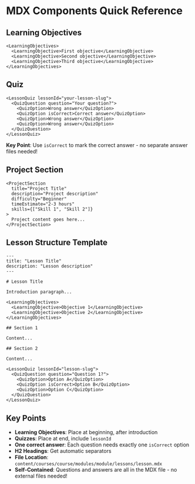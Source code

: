 # MDX Components Quick Reference

## Learning Objectives

```mdx
<LearningObjectives>
  <LearningObjective>First objective</LearningObjective>
  <LearningObjective>Second objective</LearningObjective>
  <LearningObjective>Third objective</LearningObjective>
</LearningObjectives>
```

## Quiz

```mdx
<LessonQuiz lessonId="your-lesson-slug">
  <QuizQuestion question="Your question?">
    <QuizOption>Wrong answer</QuizOption>
    <QuizOption isCorrect>Correct answer</QuizOption>
    <QuizOption>Wrong answer</QuizOption>
    <QuizOption>Wrong answer</QuizOption>
  </QuizQuestion>
</LessonQuiz>
```

**Key Point**: Use `isCorrect` to mark the correct answer - no separate answer files needed!

## Project Section

```mdx
<ProjectSection
  title="Project Title"
  description="Project description"
  difficulty="Beginner"
  timeEstimate="2-3 hours"
  skills={["Skill 1", "Skill 2"]}
>
  Project content goes here...
</ProjectSection>
```

## Lesson Structure Template

```mdx
---
title: "Lesson Title"
description: "Lesson description"
---

# Lesson Title

Introduction paragraph...

<LearningObjectives>
  <LearningObjective>Objective 1</LearningObjective>
  <LearningObjective>Objective 2</LearningObjective>
</LearningObjectives>

## Section 1

Content...

## Section 2

Content...

<LessonQuiz lessonId="lesson-slug">
  <QuizQuestion question="Question 1?">
    <QuizOption>Option A</QuizOption>
    <QuizOption isCorrect>Option B</QuizOption>
    <QuizOption>Option C</QuizOption>
  </QuizQuestion>
</LessonQuiz>
```

## Key Points

- **Learning Objectives**: Place at beginning, after introduction
- **Quizzes**: Place at end, include `lessonId`
- **One correct answer**: Each question needs exactly one `isCorrect` option
- **H2 Headings**: Get automatic separators
- **File Location**: `content/courses/course/modules/module/lessons/lesson.mdx`
- **Self-Contained**: Questions and answers are all in the MDX file - no external files needed! 